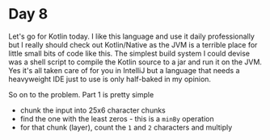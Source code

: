 # Day 8

Let's go for Kotlin today. I like this language and use it daily professionally but I really should check out Kotlin/Native as the JVM is a terrible place for little small bits of code like this. The simplest build system I could devise was a shell script to compile the Kotlin source to a jar and run it on the JVM. Yes it's all taken care of for you in IntelliJ but a language that needs a heavyweight IDE just to use is only half-baked in my opinion.

So on to the problem. Part 1 is pretty simple
* chunk the input into 25x6 character chunks
* find the one with the least zeros - this is a `minBy` operation
* for that chunk (layer), count the `1` and `2` characters and multiply